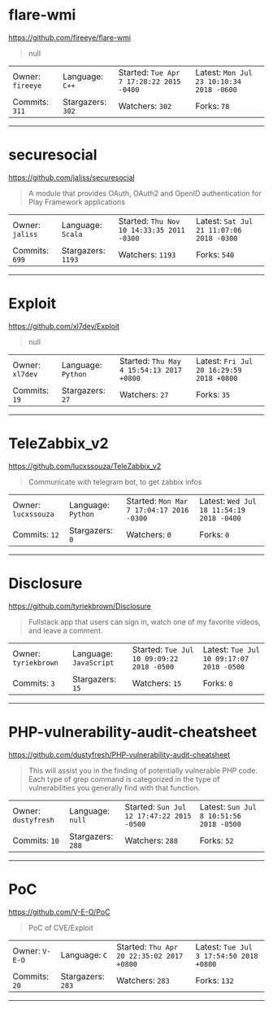 # flare-wmi

https://github.com/fireeye/flare-wmi
<blockquote>
null
</blockquote>

<table>
<tr><td>Owner: <code>fireeye</code></td>
    <td>Language: <code>C++</code></td>
    <td>Started: <code>Tue Apr 7 17:28:22 2015 -0400</code></td>
    <td>Latest: <code>Mon Jul 23 10:10:34 2018 -0600</code></td></tr>
<tr><td>Commits: <code>311</code></td>
    <td>Stargazers: <code>302</code></td>
    <td>Watchers: <code>302</code></td>
    <td>Forks: <code>78</code></td></tr>
</table>

---

# securesocial

https://github.com/jaliss/securesocial
<blockquote>
A module that provides OAuth, OAuth2 and OpenID authentication for Play Framework applications
</blockquote>

<table>
<tr><td>Owner: <code>jaliss</code></td>
    <td>Language: <code>Scala</code></td>
    <td>Started: <code>Thu Nov 10 14:33:35 2011 -0300</code></td>
    <td>Latest: <code>Sat Jul 21 11:07:06 2018 -0300</code></td></tr>
<tr><td>Commits: <code>699</code></td>
    <td>Stargazers: <code>1193</code></td>
    <td>Watchers: <code>1193</code></td>
    <td>Forks: <code>540</code></td></tr>
</table>

---

# Exploit

https://github.com/xl7dev/Exploit
<blockquote>
null
</blockquote>

<table>
<tr><td>Owner: <code>xl7dev</code></td>
    <td>Language: <code>Python</code></td>
    <td>Started: <code>Thu May 4 15:54:13 2017 +0800</code></td>
    <td>Latest: <code>Fri Jul 20 16:29:59 2018 +0800</code></td></tr>
<tr><td>Commits: <code>19</code></td>
    <td>Stargazers: <code>27</code></td>
    <td>Watchers: <code>27</code></td>
    <td>Forks: <code>35</code></td></tr>
</table>

---

# TeleZabbix_v2

https://github.com/lucxssouza/TeleZabbix_v2
<blockquote>
Communicate with telegram bot, to get zabbix infos
</blockquote>

<table>
<tr><td>Owner: <code>lucxssouza</code></td>
    <td>Language: <code>Python</code></td>
    <td>Started: <code>Mon Mar 7 17:04:17 2016 -0300</code></td>
    <td>Latest: <code>Wed Jul 18 11:54:19 2018 -0400</code></td></tr>
<tr><td>Commits: <code>12</code></td>
    <td>Stargazers: <code>0</code></td>
    <td>Watchers: <code>0</code></td>
    <td>Forks: <code>0</code></td></tr>
</table>

---

# Disclosure

https://github.com/tyriekbrown/Disclosure
<blockquote>
Fullstack app that users can sign in, watch one of my favorite videos, and leave a comment.
</blockquote>

<table>
<tr><td>Owner: <code>tyriekbrown</code></td>
    <td>Language: <code>JavaScript</code></td>
    <td>Started: <code>Tue Jul 10 09:09:22 2018 -0500</code></td>
    <td>Latest: <code>Tue Jul 10 09:17:07 2018 -0500</code></td></tr>
<tr><td>Commits: <code>3</code></td>
    <td>Stargazers: <code>15</code></td>
    <td>Watchers: <code>15</code></td>
    <td>Forks: <code>0</code></td></tr>
</table>

---

# PHP-vulnerability-audit-cheatsheet

https://github.com/dustyfresh/PHP-vulnerability-audit-cheatsheet
<blockquote>
This will assist you in the finding of potentially vulnerable PHP code. Each type of grep command is categorized in the type of vulnerabilities you generally find with that function.
</blockquote>

<table>
<tr><td>Owner: <code>dustyfresh</code></td>
    <td>Language: <code>null</code></td>
    <td>Started: <code>Sun Jul 12 17:47:22 2015 -0500</code></td>
    <td>Latest: <code>Sun Jul 8 10:51:56 2018 -0500</code></td></tr>
<tr><td>Commits: <code>10</code></td>
    <td>Stargazers: <code>288</code></td>
    <td>Watchers: <code>288</code></td>
    <td>Forks: <code>52</code></td></tr>
</table>

---

# PoC

https://github.com/V-E-O/PoC
<blockquote>
PoC of CVE/Exploit
</blockquote>

<table>
<tr><td>Owner: <code>V-E-O</code></td>
    <td>Language: <code>C</code></td>
    <td>Started: <code>Thu Apr 20 22:35:02 2017 +0800</code></td>
    <td>Latest: <code>Tue Jul 3 17:54:50 2018 +0800</code></td></tr>
<tr><td>Commits: <code>20</code></td>
    <td>Stargazers: <code>283</code></td>
    <td>Watchers: <code>283</code></td>
    <td>Forks: <code>132</code></td></tr>
</table>

---

